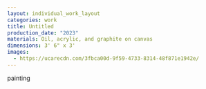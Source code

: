 ```yaml
---
layout: individual_work_layout
categories: work
title: Untitled
production_date: "2023"
materials: Oil, acrylic, and graphite on canvas
dimensions: 3' 6" x 3'
images:
  - https://ucarecdn.com/3fbca00d-9f59-4733-8314-48f871e1942e/
---
```

painting
